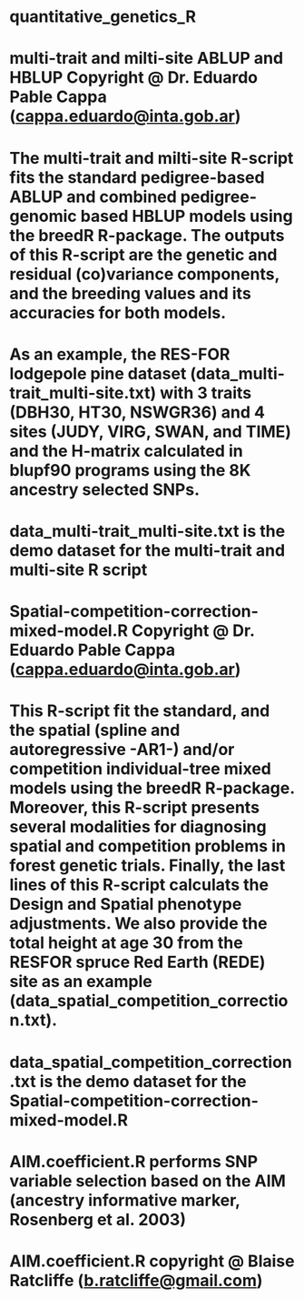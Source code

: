 # quantitative_genetics_R

# multi-trait and milti-site ABLUP and HBLUP Copyright @ Dr. Eduardo Pable Cappa (cappa.eduardo@inta.gob.ar)

# The multi-trait and milti-site R-script fits the standard pedigree-based ABLUP and combined pedigree-genomic based HBLUP models using the breedR R-package. The outputs of this R-script are the genetic and residual (co)variance components, and the breeding values and its accuracies for both models. 

# As an example, the RES-FOR lodgepole pine dataset (data_multi-trait_multi-site.txt) with 3 traits (DBH30, HT30, NSWGR36) and 4 sites (JUDY, VIRG, SWAN, and TIME) and the H-matrix calculated in blupf90 programs using the 8K ancestry selected SNPs.

# data_multi-trait_multi-site.txt is the demo dataset for the multi-trait and multi-site R script

# Spatial-competition-correction-mixed-model.R Copyright @ Dr. Eduardo Pable Cappa (cappa.eduardo@inta.gob.ar)

# This R-script fit the standard, and the spatial (spline and autoregressive -AR1-) and/or competition individual-tree mixed models using the breedR R-package. Moreover, this R-script presents several modalities for diagnosing spatial and competition problems in forest genetic trials. Finally, the last lines of this R-script calculats the Design and Spatial phenotype adjustments. We also provide the total height at age 30 from the RESFOR spruce Red Earth (REDE) site as an example (data_spatial_competition_correction.txt).

# data_spatial_competition_correction.txt is the demo dataset for the Spatial-competition-correction-mixed-model.R

# AIM.coefficient.R performs SNP variable selection based on the AIM (ancestry informative marker, Rosenberg et al. 2003)

# AIM.coefficient.R copyright @ Blaise Ratcliffe (b.ratcliffe@gmail.com)
